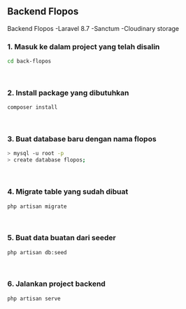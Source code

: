 ## Backend Flopos

Backend Flopos
-Laravel 8.7
-Sanctum
-Cloudinary storage

### 1. Masuk ke dalam project yang telah disalin

```sh
cd back-flopos
```
<br />


### 2. Install package yang dibutuhkan

```sh
composer install
```
<br />

### 3. Buat database baru dengan nama flopos

```sh
> mysql -u root -p
> create database flopos;
```
<br />

### 4. Migrate table yang sudah dibuat

```sh
php artisan migrate
```
<br />

### 5. Buat data buatan dari seeder

```sh
php artisan db:seed
```
<br />

### 6. Jalankan project backend

```sh
php artisan serve
```
<br />

